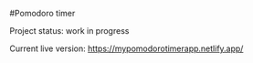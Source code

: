 #Pomodoro timer

Project status: work in progress

Current live version: https://mypomodorotimerapp.netlify.app/